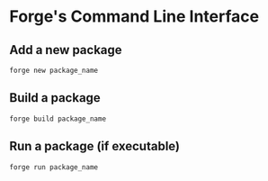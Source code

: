 # Forge's Command Line Interface

## Add a new package

```shell
forge new package_name
```

## Build a package

```shell
forge build package_name
```

## Run a package (if executable)

```shell
forge run package_name
```